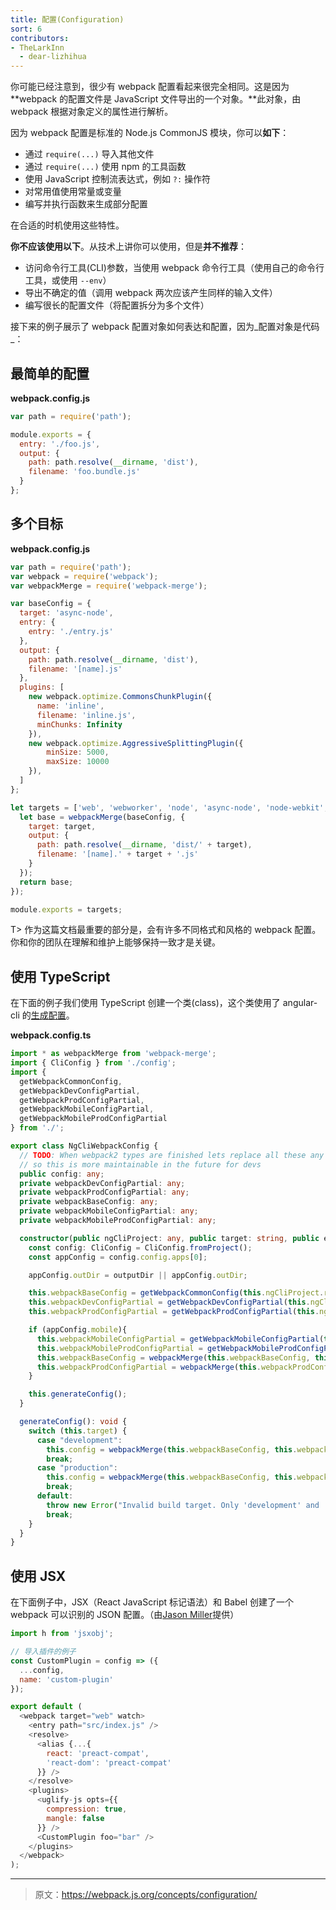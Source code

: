 ```yaml
---
title: 配置(Configuration)
sort: 6
contributors:
- TheLarkInn
  - dear-lizhihua
---
```


你可能已经注意到，很少有 webpack 配置看起来很完全相同。这是因为 **webpack 的配置文件是 JavaScript 文件导出的一个对象。**此对象，由 webpack 根据对象定义的属性进行解析。

因为 webpack 配置是标准的 Node.js CommonJS 模块，你可以**如下**：

* 通过 `require(...)` 导入其他文件
* 通过 `require(...)` 使用 npm 的工具函数
* 使用 JavaScript 控制流表达式，例如 `?:` 操作符
* 对常用值使用常量或变量
* 编写并执行函数来生成部分配置

在合适的时机使用这些特性。

**你不应该使用以下**。从技术上讲你可以使用，但是**并不推荐**：

* 访问命令行工具(CLI)参数，当使用 webpack 命令行工具（使用自己的命令行工具，或使用 `--env`）
* 导出不确定的值（调用 webpack 两次应该产生同样的输入文件）
* 编写很长的配置文件（将配置拆分为多个文件）

接下来的例子展示了 webpack 配置对象如何表达和配置，因为_配置对象是代码_：

## 最简单的配置

**webpack.config.js**

```javascript
var path = require('path');

module.exports = {
  entry: './foo.js',
  output: {
    path: path.resolve(__dirname, 'dist'),
    filename: 'foo.bundle.js'
  }
};
```

## 多个目标

**webpack.config.js**

```javascript
var path = require('path');
var webpack = require('webpack');
var webpackMerge = require('webpack-merge');

var baseConfig = {
  target: 'async-node',
  entry: {
    entry: './entry.js'
  },
  output: {
    path: path.resolve(__dirname, 'dist'),
    filename: '[name].js'
  },
  plugins: [
    new webpack.optimize.CommonsChunkPlugin({
      name: 'inline',
      filename: 'inline.js',
      minChunks: Infinity
    }),
    new webpack.optimize.AggressiveSplittingPlugin({
        minSize: 5000,
        maxSize: 10000
    }),
  ]
};

let targets = ['web', 'webworker', 'node', 'async-node', 'node-webkit', 'electron-main'].map((target) => {
  let base = webpackMerge(baseConfig, {
    target: target,
    output: {
      path: path.resolve(__dirname, 'dist/' + target),
      filename: '[name].' + target + '.js'
    }
  });
  return base;
});

module.exports = targets;
```

T> 作为这篇文档最重要的部分是，会有许多不同格式和风格的 webpack 配置。你和你的团队在理解和维护上能够保持一致才是关键。

## 使用 TypeScript

在下面的例子我们使用 TypeScript 创建一个类(class)，这个类使用了 angular-cli 的[生成配置](https://github.com/angular/angular-cli/)。

**webpack.config.ts**

```typescript
import * as webpackMerge from 'webpack-merge';
import { CliConfig } from './config';
import {
  getWebpackCommonConfig,
  getWebpackDevConfigPartial,
  getWebpackProdConfigPartial,
  getWebpackMobileConfigPartial,
  getWebpackMobileProdConfigPartial
} from './';

export class NgCliWebpackConfig {
  // TODO: When webpack2 types are finished lets replace all these any types
  // so this is more maintainable in the future for devs
  public config: any;
  private webpackDevConfigPartial: any;
  private webpackProdConfigPartial: any;
  private webpackBaseConfig: any;
  private webpackMobileConfigPartial: any;
  private webpackMobileProdConfigPartial: any;

  constructor(public ngCliProject: any, public target: string, public environment: string, outputDir?: string) {
    const config: CliConfig = CliConfig.fromProject();
    const appConfig = config.config.apps[0];

    appConfig.outDir = outputDir || appConfig.outDir;

    this.webpackBaseConfig = getWebpackCommonConfig(this.ngCliProject.root, environment, appConfig);
    this.webpackDevConfigPartial = getWebpackDevConfigPartial(this.ngCliProject.root, appConfig);
    this.webpackProdConfigPartial = getWebpackProdConfigPartial(this.ngCliProject.root, appConfig);

    if (appConfig.mobile){
      this.webpackMobileConfigPartial = getWebpackMobileConfigPartial(this.ngCliProject.root, appConfig);
      this.webpackMobileProdConfigPartial = getWebpackMobileProdConfigPartial(this.ngCliProject.root, appConfig);
      this.webpackBaseConfig = webpackMerge(this.webpackBaseConfig, this.webpackMobileConfigPartial);
      this.webpackProdConfigPartial = webpackMerge(this.webpackProdConfigPartial, this.webpackMobileProdConfigPartial);
    }

    this.generateConfig();
  }

  generateConfig(): void {
    switch (this.target) {
      case "development":
        this.config = webpackMerge(this.webpackBaseConfig, this.webpackDevConfigPartial);
        break;
      case "production":
        this.config = webpackMerge(this.webpackBaseConfig, this.webpackProdConfigPartial);
        break;
      default:
        throw new Error("Invalid build target. Only 'development' and 'production' are available.");
        break;
    }
  }
}
```

## 使用 JSX

在下面例子中，JSX（React JavaScript 标记语法）和 Babel 创建了一个 webpack 可以识别的 JSON 配置。（由[Jason Miller](https://twitter.com/_developit)提供）


```javascript
import h from 'jsxobj';

// 导入插件的例子
const CustomPlugin = config => ({
  ...config,
  name: 'custom-plugin'
});

export default (
  <webpack target="web" watch>
    <entry path="src/index.js" />
    <resolve>
      <alias {...{
        react: 'preact-compat',
        'react-dom': 'preact-compat'
      }} />
    </resolve>
    <plugins>
      <uglify-js opts={{
        compression: true,
        mangle: false
      }} />
      <CustomPlugin foo="bar" />
    </plugins>
  </webpack>
);
```

***

> 原文：https://webpack.js.org/concepts/configuration/